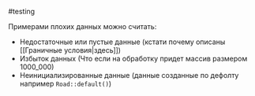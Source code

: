 #testing 

Примерами плохих данных можно считать:
- Недостаточные или пустые данные (кстати почему описаны [[Граничные условия|здесь]])
- Избыток данных (Что если на обработку придет массив размером 1000_000)
- Неинициализированные данные (данные созданные по дефолту например `Road::default()`)


